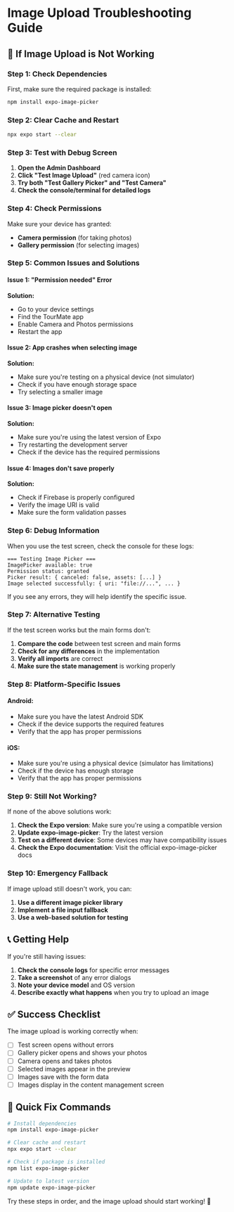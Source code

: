 # Image Upload Troubleshooting Guide

## 🚨 If Image Upload is Not Working

### Step 1: Check Dependencies
First, make sure the required package is installed:

```bash
npm install expo-image-picker
```

### Step 2: Clear Cache and Restart
```bash
npx expo start --clear
```

### Step 3: Test with Debug Screen
1. **Open the Admin Dashboard**
2. **Click "Test Image Upload"** (red camera icon)
3. **Try both "Test Gallery Picker" and "Test Camera"**
4. **Check the console/terminal for detailed logs**

### Step 4: Check Permissions
Make sure your device has granted:
- **Camera permission** (for taking photos)
- **Gallery permission** (for selecting images)

### Step 5: Common Issues and Solutions

#### Issue 1: "Permission needed" Error
**Solution:**
- Go to your device settings
- Find the TourMate app
- Enable Camera and Photos permissions
- Restart the app

#### Issue 2: App crashes when selecting image
**Solution:**
- Make sure you're testing on a physical device (not simulator)
- Check if you have enough storage space
- Try selecting a smaller image

#### Issue 3: Image picker doesn't open
**Solution:**
- Make sure you're using the latest version of Expo
- Try restarting the development server
- Check if the device has the required permissions

#### Issue 4: Images don't save properly
**Solution:**
- Check if Firebase is properly configured
- Verify the image URI is valid
- Make sure the form validation passes

### Step 6: Debug Information

When you use the test screen, check the console for these logs:

```
=== Testing Image Picker ===
ImagePicker available: true
Permission status: granted
Picker result: { canceled: false, assets: [...] }
Image selected successfully: { uri: "file://...", ... }
```

If you see any errors, they will help identify the specific issue.

### Step 7: Alternative Testing

If the test screen works but the main forms don't:

1. **Compare the code** between test screen and main forms
2. **Check for any differences** in the implementation
3. **Verify all imports** are correct
4. **Make sure the state management** is working properly

### Step 8: Platform-Specific Issues

#### Android:
- Make sure you have the latest Android SDK
- Check if the device supports the required features
- Verify that the app has proper permissions

#### iOS:
- Make sure you're using a physical device (simulator has limitations)
- Check if the device has enough storage
- Verify that the app has proper permissions

### Step 9: Still Not Working?

If none of the above solutions work:

1. **Check the Expo version**: Make sure you're using a compatible version
2. **Update expo-image-picker**: Try the latest version
3. **Test on a different device**: Some devices may have compatibility issues
4. **Check the Expo documentation**: Visit the official expo-image-picker docs

### Step 10: Emergency Fallback

If image upload still doesn't work, you can:

1. **Use a different image picker library**
2. **Implement a file input fallback**
3. **Use a web-based solution for testing**

## 📞 Getting Help

If you're still having issues:

1. **Check the console logs** for specific error messages
2. **Take a screenshot** of any error dialogs
3. **Note your device model** and OS version
4. **Describe exactly what happens** when you try to upload an image

## ✅ Success Checklist

The image upload is working correctly when:

- [ ] Test screen opens without errors
- [ ] Gallery picker opens and shows your photos
- [ ] Camera opens and takes photos
- [ ] Selected images appear in the preview
- [ ] Images save with the form data
- [ ] Images display in the content management screen

## 🔧 Quick Fix Commands

```bash
# Install dependencies
npm install expo-image-picker

# Clear cache and restart
npx expo start --clear

# Check if package is installed
npm list expo-image-picker

# Update to latest version
npm update expo-image-picker
```

Try these steps in order, and the image upload should start working! 🎉
